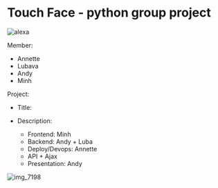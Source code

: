 # Touch Face - python group project
![alexa](https://cloud.githubusercontent.com/assets/20345440/21660800/d9e918de-d285-11e6-8de2-e9c197ef021b.jpg)

Member:
* Annette
* Lubava
* Andy
* Minh

Project:
- Title:

- Description:
	+ Frontend: Minh
	+ Backend: Andy + Luba
	+ Deploy/Devops: Annette
	+ API + Ajax
	+ Presentation: Andy


![img_7198](https://cloud.githubusercontent.com/assets/20345440/21660758/a664a12c-d285-11e6-9e02-77679d17e9d9.PNG)

